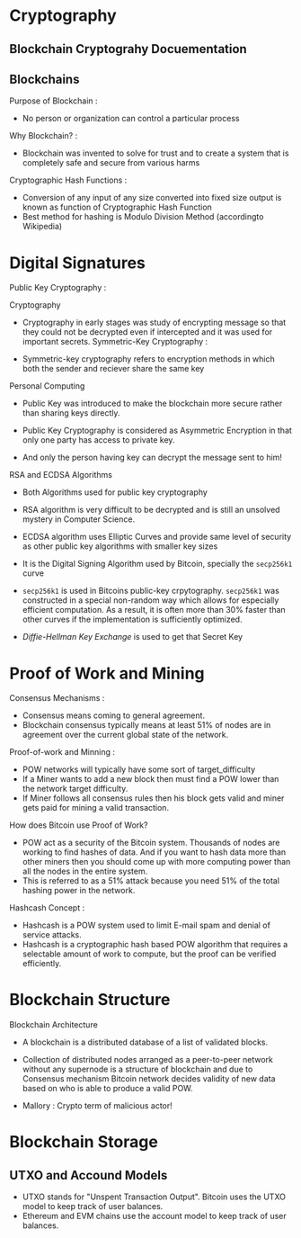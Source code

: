 # Cryptography

## Blockchain Cryptograhy Docuementation

## Blockchains

Purpose of Blockchain :

- No person or organization can control a particular process

Why Blockchain? :

- Blockchain was invented to solve for trust and to create a system that is completely safe and secure from various harms

Cryptographic Hash Functions :

- Conversion of any input of any size converted into fixed size output is known as function of Cryptographic Hash Function
- Best method for hashing is Modulo Division Method (accordingto Wikipedia)

# Digital Signatures

Public Key Cryptography :

Cryptography

- Cryptography in early stages was study of encrypting message so that they could not be decrypted even if intercepted and it was used for important secrets.
  Symmetric-Key Cryptography :

- Symmetric-key cryptography refers to encryption methods in which both the sender and reciever share the same key

Personal Computing

- Public Key was introduced to make the blockchain more secure rather than sharing keys directly.

- Public Key Cryptography is considered as Asymmetric Encryption in that only one party has access to private key.

- And only the person having key can decrypt the message sent to him!

RSA and ECDSA Algorithms

- Both Algorithms used for public key cryptography

- RSA algorithm is very difficult to be decrypted and is still an unsolved mystery in Computer Science.

- ECDSA algorithm uses Elliptic Curves and provide same level of security as other public key algorithms with smaller key sizes

- It is the Digital Signing Algorithm used by Bitcoin, specially the `secp256k1` curve

- `secp256k1` is used in Bitcoins public-key crpytography. `secp256k1` was constructed in a special non-random way which allows for especially efficient computation. As a result, it is often more than 30% faster than other curves if the implementation is sufficiently optimized.

- _Diffie-Hellman Key Exchange_ is used to get that Secret Key

# Proof of Work and Mining

Consensus Mechanisms :

- Consensus means coming to general agreement.
- Blockchain consensus typically means at least 51% of nodes are in agreement over the current global state of the network.

Proof-of-work and Minning :

- POW networks will typically have some sort of target_difficulty
- If a Miner wants to add a new block then must find a POW lower than the network target difficulty.
- If Miner follows all consensus rules then his block gets valid and miner gets paid for mining a valid transaction.

How does Bitcoin use Proof of Work?

- POW act as a security of the Bitcoin system. Thousands of nodes are working to find hashes of data. And if you want to hash data more than other miners then you should come up with more computing power than all the nodes in the entire system.
- This is referred to as a 51% attack because you need 51% of the total hashing power in the network.

Hashcash Concept :

- Hashcash is a POW system used to limit E-mail spam and denial of service attacks.
- Hashcash is a cryptographic hash based POW algorithm that requires a selectable amount of work to compute, but the proof can be verified efficiently.

# Blockchain Structure

Blockchain Architecture

- A blockchain is a distributed database of a list of validated blocks.
- Collection of distributed nodes arranged as a peer-to-peer network without any supernode is a structure of blockchain and due to Consensus mechanism Bitcoin network decides validity of new data based on who is able to produce a valid POW.

- Mallory : Crypto term of malicious actor!

# Blockchain Storage

## UTXO and Accound Models

- UTXO stands for "Unspent Transaction Output". Bitcoin uses the UTXO model to keep track of user balances.
- Ethereum and EVM chains use the account model to keep track of user balances.
